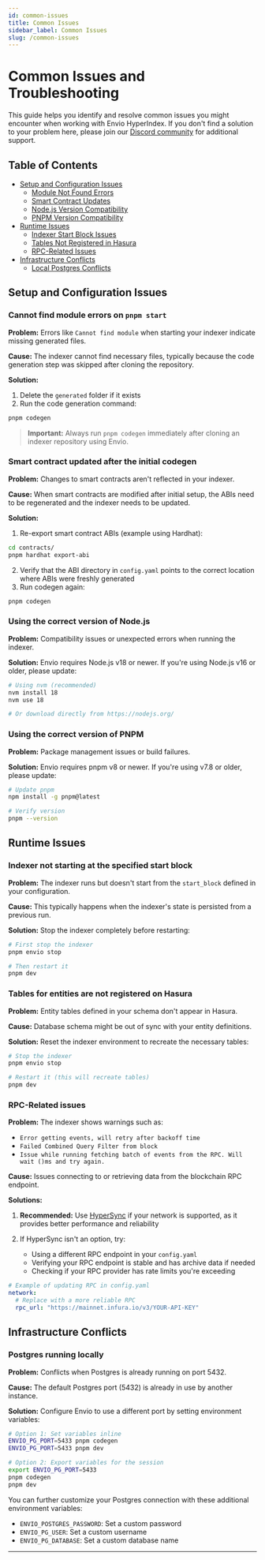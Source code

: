```yaml
---
id: common-issues
title: Common Issues
sidebar_label: Common Issues
slug: /common-issues
---
```


# Common Issues and Troubleshooting

This guide helps you identify and resolve common issues you might encounter when working with Envio HyperIndex. If you don't find a solution to your problem here, please join our [Discord community](https://discord.gg/DhfFhzuJQh) for additional support.

## Table of Contents

- [Setup and Configuration Issues](#setup-and-configuration-issues)
  - [Module Not Found Errors](#cannot-find-module-errors-on-pnpm-start)
  - [Smart Contract Updates](#smart-contract-updated-after-the-initial-codegen)
  - [Node.js Version Compatibility](#using-the-correct-version-of-nodejs)
  - [PNPM Version Compatibility](#using-the-correct-version-of-pnpm)
- [Runtime Issues](#runtime-issues)
  - [Indexer Start Block Issues](#indexer-not-starting-at-the-specified-start-block)
  - [Tables Not Registered in Hasura](#tables-for-entities-are-not-registered-on-hasura)
  - [RPC-Related Issues](#rpc-related-issues)
- [Infrastructure Conflicts](#infrastructure-conflicts)
  - [Local Postgres Conflicts](#postgres-running-locally)

## Setup and Configuration Issues

### Cannot find module errors on `pnpm start`

**Problem:** Errors like `Cannot find module` when starting your indexer indicate missing generated files.

**Cause:** The indexer cannot find necessary files, typically because the code generation step was skipped after cloning the repository.

**Solution:**

1. Delete the `generated` folder if it exists
2. Run the code generation command:

```bash
pnpm codegen
```

> **Important:** Always run `pnpm codegen` immediately after cloning an indexer repository using Envio.

### Smart contract updated after the initial codegen

**Problem:** Changes to smart contracts aren't reflected in your indexer.

**Cause:** When smart contracts are modified after initial setup, the ABIs need to be regenerated and the indexer needs to be updated.

**Solution:**

1. Re-export smart contract ABIs (example using Hardhat):

```bash
cd contracts/
pnpm hardhat export-abi
```

2. Verify that the ABI directory in `config.yaml` points to the correct location where ABIs were freshly generated
3. Run codegen again:

```bash
pnpm codegen
```

### Using the correct version of Node.js

**Problem:** Compatibility issues or unexpected errors when running the indexer.

**Solution:** Envio requires Node.js v18 or newer. If you're using Node.js v16 or older, please update:

```bash
# Using nvm (recommended)
nvm install 18
nvm use 18

# Or download directly from https://nodejs.org/
```

### Using the correct version of PNPM

**Problem:** Package management issues or build failures.

**Solution:** Envio requires pnpm v8 or newer. If you're using v7.8 or older, please update:

```bash
# Update pnpm
npm install -g pnpm@latest

# Verify version
pnpm --version
```

## Runtime Issues

### Indexer not starting at the specified start block

**Problem:** The indexer runs but doesn't start from the `start_block` defined in your configuration.

**Cause:** This typically happens when the indexer's state is persisted from a previous run.

**Solution:** Stop the indexer completely before restarting:

```bash
# First stop the indexer
pnpm envio stop

# Then restart it
pnpm dev
```

### Tables for entities are not registered on Hasura

**Problem:** Entity tables defined in your schema don't appear in Hasura.

**Cause:** Database schema might be out of sync with your entity definitions.

**Solution:** Reset the indexer environment to recreate the necessary tables:

```bash
# Stop the indexer
pnpm envio stop

# Restart it (this will recreate tables)
pnpm dev
```

### RPC-Related issues

**Problem:** The indexer shows warnings such as:

- `Error getting events, will retry after backoff time`
- `Failed Combined Query Filter from block`
- `Issue while running fetching batch of events from the RPC. Will wait ()ms and try again.`

**Cause:** Issues connecting to or retrieving data from the blockchain RPC endpoint.

**Solutions:**

1. **Recommended:** Use [HyperSync](../Advanced/hypersync.md) if your network is supported, as it provides better performance and reliability

2. If HyperSync isn't an option, try:
   - Using a different RPC endpoint in your `config.yaml`
   - Verifying your RPC endpoint is stable and has archive data if needed
   - Checking if your RPC provider has rate limits you're exceeding

```yaml
# Example of updating RPC in config.yaml
network:
  # Replace with a more reliable RPC
  rpc_url: "https://mainnet.infura.io/v3/YOUR-API-KEY"
```

## Infrastructure Conflicts

### Postgres running locally

**Problem:** Conflicts when Postgres is already running on port 5432.

**Cause:** The default Postgres port (5432) is already in use by another instance.

**Solution:** Configure Envio to use a different port by setting environment variables:

```bash
# Option 1: Set variables inline
ENVIO_PG_PORT=5433 pnpm codegen
ENVIO_PG_PORT=5433 pnpm dev

# Option 2: Export variables for the session
export ENVIO_PG_PORT=5433
pnpm codegen
pnpm dev
```

You can further customize your Postgres connection with these additional environment variables:

- `ENVIO_POSTGRES_PASSWORD`: Set a custom password
- `ENVIO_PG_USER`: Set a custom username
- `ENVIO_PG_DATABASE`: Set a custom database name

---

